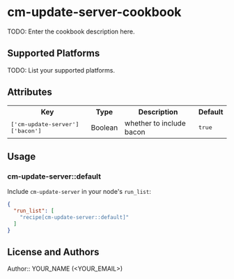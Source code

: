 # cm-update-server-cookbook

TODO: Enter the cookbook description here.

## Supported Platforms

TODO: List your supported platforms.

## Attributes

<table>
  <tr>
    <th>Key</th>
    <th>Type</th>
    <th>Description</th>
    <th>Default</th>
  </tr>
  <tr>
    <td><tt>['cm-update-server']['bacon']</tt></td>
    <td>Boolean</td>
    <td>whether to include bacon</td>
    <td><tt>true</tt></td>
  </tr>
</table>

## Usage

### cm-update-server::default

Include `cm-update-server` in your node's `run_list`:

```json
{
  "run_list": [
    "recipe[cm-update-server::default]"
  ]
}
```

## License and Authors

Author:: YOUR_NAME (<YOUR_EMAIL>)
